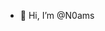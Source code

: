 - 👋 Hi, I’m @N0ams


<!---
N0ams/N0ams is a ✨ special ✨ repository because its `README.md` (this file) appears on your GitHub profile.
You can click the Preview link to take a look at your changes.
--->
